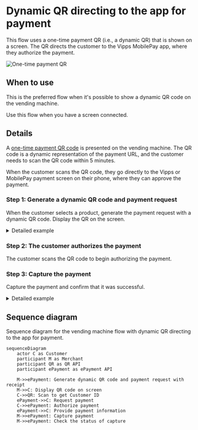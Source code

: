 <!-- START_METADATA
---
title: Dynamic QR directing to the app for payment
sidebar_label: Dynamic QR direct to the app for payment
sidebar_position: 10
hide_table_of_contents: false
pagination_next: null
pagination_prev: null
---

import AUTHORIZEPAYMENT from '../_common/_customer_authorizes_epayment.md'

END_METADATA -->

# Dynamic QR directing to the app for payment

This flow uses a one-time payment QR (i.e., a dynamic QR) that is shown on a screen.
The QR directs the customer to the Vipps MobilePay app, where they authorize the payment.

![One-time payment QR](images/0_one_time_payment_qr.jpg)

## When to use

This is the preferred flow when it's possible to show a dynamic QR code on the vending machine.

Use this flow when you have a screen connected.

## Details

A [one-time payment QR code](https://developer.vippsmobilepay.com/docs/APIs/qr-api/vipps-qr-api/#one-time-payment-qr-codes)
is presented on the vending machine.
The QR code is a dynamic representation of the payment URL, and the customer needs to scan the QR code within 5 minutes.

When the customer scans the QR code, they go directly to the Vipps or MobilePay payment screen on their phone, where they can approve the payment.

### Step 1: Generate a dynamic QR code and payment request

When the customer selects a product, generate the payment request with a dynamic QR code.
Display the QR on the screen.


<details>
<summary>Detailed example</summary>
<div>

To generate the dynamic QR code and associated payment request, send the
[Create Payment](https://developer.vippsmobilepay.com/api/epayment#tag/CreatePayments) request
with `"customerInteraction": "CUSTOMER_PRESENT"` and  `"userFlow": "QR"`.

Include a receipt in the ePayment request.

Here is an example HTTP POST:

[`POST:/epayment/v1/payments`](https://developer.vippsmobilepay.com/api/epayment#tag/CreatePayments/operation/createPayment)

With body:

```json
{
  "amount": {
    "value": 3000,
    "currency": "NOK"
  },
  "paymentMethod": {
    "type": "WALLET"
  },
  "customerInteraction": "CUSTOMER_PRESENT",
  "receipt":{
    "orderLines": [
      {
        "name": "Fanta",
        "id": "21231211",
        "totalAmount": 3000,
        "totalAmountExcludingTax": 2250,
        "totalTaxAmount": 750,
        "taxPercentage": 25,
      },
    ],
    "bottomLine": {
      "currency": "NOK",
      "posId": "vending_machine_12345"
    },
   "receiptNumber": "0527013501"
  },
  "reference": 2486791679658155992,
  "userFlow": "QR",
  "returnUrl": "http://example.com/redirect?reference=2486791679658155992",
  "paymentDescription": "Vending machine purchase",
  "qrFormat": {
    "format": "IMAGE/SVG+XML",
    "size": 1024
  }
}
```

</div>
</details>


### Step 2: The customer authorizes the payment

The customer scans the QR code to begin authorizing the payment.

<AUTHORIZEPAYMENT />


### Step 3: Capture the payment

Capture the payment and confirm that it was successful.

<details>
<summary>Detailed example</summary>
<div>

[`POST:/epayment/v1/payments/{reference}/capture`](/api/epayment/#tag/AdjustPayments/operation/capturePayment)

With body:

```json
{
  "modificationAmount": {
    "value": 3000,
    "currency": "NOK"
  }
}
```

</div>
</details>

## Sequence diagram

Sequence diagram for the vending machine flow with dynamic QR directing to the app for payment.

``` mermaid
sequenceDiagram
    actor C as Customer
    participant M as Merchant
    participant QR as QR API
    participant ePayment as ePayment API

    M->>ePayment: Generate dynamic QR code and payment request with receipt
    M->>C: Display QR code on screen
    C->>QR: Scan to get Customer ID
    ePayment->>C: Request payment
    C->>ePayment: Authorize payment
    ePayment->>C: Provide payment information
    M->>ePayment: Capture payment 
    M->>ePayment: Check the status of capture
```
